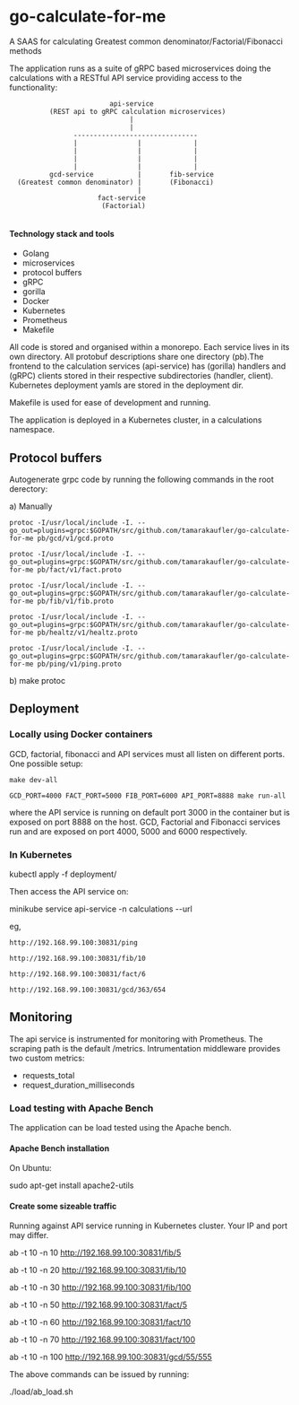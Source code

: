 # go-calculate-for-me
A SAAS for calculating Greatest common denominator/Factorial/Fibonacci methods

The application runs as a suite of gRPC based microservices doing the calculations with a RESTful API service providing access to the functionality:

```
                         api-service
          (REST api to gRPC calculation microservices)
                              |
                              |
                -------------------------------
                |               |             |
                |               |             |
                |               |             |
                |               |             |
          gcd-service           |       fib-service
  (Greatest common denominator) |       (Fibonacci)
                                |
                      fact-service
                       (Factorial)	       
		       
```
#### Technology stack and tools
- Golang
- microservices
- protocol buffers
- gRPC
- gorilla
- Docker
- Kubernetes
- Prometheus
- Makefile

All code is stored and organised within a monorepo. Each service lives in its own directory. All protobuf descriptions share one directory (pb).The frontend to the calculation services (api-service) has (gorilla) handlers and (gRPC) clients stored in their respective subdirectories (handler, client). Kubernetes deployment yamls are stored in the deployment dir.

Makefile is used for ease of development and running.

The application is deployed in a Kubernetes cluster, in a calculations namespace.	

## Protocol buffers
Autogenerate grpc code by running the following commands in the root derectory:

a) Manually

	protoc -I/usr/local/include -I. --go_out=plugins=grpc:$GOPATH/src/github.com/tamarakaufler/go-calculate-for-me pb/gcd/v1/gcd.proto
  
	protoc -I/usr/local/include -I. --go_out=plugins=grpc:$GOPATH/src/github.com/tamarakaufler/go-calculate-for-me pb/fact/v1/fact.proto
  
	protoc -I/usr/local/include -I. --go_out=plugins=grpc:$GOPATH/src/github.com/tamarakaufler/go-calculate-for-me pb/fib/v1/fib.proto

	protoc -I/usr/local/include -I. --go_out=plugins=grpc:$GOPATH/src/github.com/tamarakaufler/go-calculate-for-me pb/healtz/v1/healtz.proto

	protoc -I/usr/local/include -I. --go_out=plugins=grpc:$GOPATH/src/github.com/tamarakaufler/go-calculate-for-me pb/ping/v1/ping.proto

b) make protoc

## Deployment
### Locally using Docker containers
  GCD, factorial, fibonacci and API services must all listen on different ports. One possible setup:

    make dev-all
    
    GCD_PORT=4000 FACT_PORT=5000 FIB_PORT=6000 API_PORT=8888 make run-all

  where the API service is running on default port 3000 in the container but is exposed on port 8888 on the host. GCD, Factorial and Fibonacci services run and are exposed on port 4000, 5000 and 6000 respectively.

### In Kubernetes
kubectl apply -f deployment/

Then access the API service on:

  minikube service api-service -n calculations --url

eg,

    http://192.168.99.100:30831/ping
    
    http://192.168.99.100:30831/fib/10
    
    http://192.168.99.100:30831/fact/6
    
    http://192.168.99.100:30831/gcd/363/654


## Monitoring
The api service is instrumented for monitoring with Prometheus. The scraping
path is the default /metrics. Intrumentation middleware provides two custom
metrics:
  - requests_total
  - request_duration_milliseconds

### Load testing with Apache Bench
The application can be load tested using the Apache bench.

#### Apache Bench installation
On Ubuntu:

  sudo apt-get install apache2-utils

#### Create some sizeable traffic
Running against API service running in Kubernetes cluster. Your IP and port may differ.

ab -t 10 -n 10 http://192.168.99.100:30831/fib/5

ab -t 10 -n 20 http://192.168.99.100:30831/fib/10

ab -t 10 -n 30 http://192.168.99.100:30831/fib/100

ab -t 10 -n 50 http://192.168.99.100:30831/fact/5

ab -t 10 -n 60 http://192.168.99.100:30831/fact/10

ab -t 10 -n 70 http://192.168.99.100:30831/fact/100

ab -t 10 -n 100 http://192.168.99.100:30831/gcd/55/555

The above commands can be issued by running:

./load/ab_load.sh
